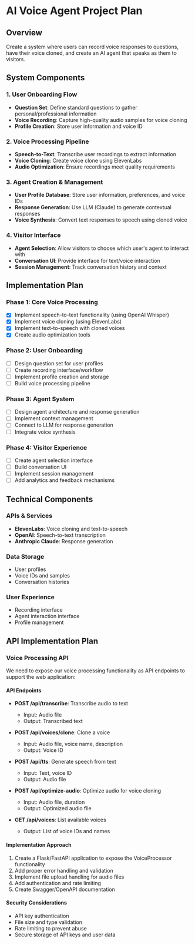 # AI Voice Agent Project Plan

## Overview
Create a system where users can record voice responses to questions, have their voice cloned, and create an AI agent that speaks as them to visitors.

## System Components

### 1. User Onboarding Flow
- **Question Set**: Define standard questions to gather personal/professional information
- **Voice Recording**: Capture high-quality audio samples for voice cloning
- **Profile Creation**: Store user information and voice ID

### 2. Voice Processing Pipeline
- **Speech-to-Text**: Transcribe user recordings to extract information
- **Voice Cloning**: Create voice clone using ElevenLabs
- **Audio Optimization**: Ensure recordings meet quality requirements

### 3. Agent Creation & Management
- **User Profile Database**: Store user information, preferences, and voice IDs
- **Response Generation**: Use LLM (Claude) to generate contextual responses
- **Voice Synthesis**: Convert text responses to speech using cloned voice

### 4. Visitor Interface
- **Agent Selection**: Allow visitors to choose which user's agent to interact with
- **Conversation UI**: Provide interface for text/voice interaction
- **Session Management**: Track conversation history and context

## Implementation Plan

### Phase 1: Core Voice Processing
- [x] Implement speech-to-text functionality (using OpenAI Whisper)
- [x] Implement voice cloning (using ElevenLabs)
- [x] Implement text-to-speech with cloned voices
- [x] Create audio optimization tools

### Phase 2: User Onboarding
- [ ] Design question set for user profiles
- [ ] Create recording interface/workflow
- [ ] Implement profile creation and storage
- [ ] Build voice processing pipeline

### Phase 3: Agent System
- [ ] Design agent architecture and response generation
- [ ] Implement context management
- [ ] Connect to LLM for response generation
- [ ] Integrate voice synthesis

### Phase 4: Visitor Experience
- [ ] Create agent selection interface
- [ ] Build conversation UI
- [ ] Implement session management
- [ ] Add analytics and feedback mechanisms

## Technical Components

### APIs & Services
- **ElevenLabs**: Voice cloning and text-to-speech
- **OpenAI**: Speech-to-text transcription
- **Anthropic Claude**: Response generation

### Data Storage
- User profiles
- Voice IDs and samples
- Conversation histories

### User Experience
- Recording interface
- Agent interaction interface
- Profile management

## API Implementation Plan

### Voice Processing API
We need to expose our voice processing functionality as API endpoints to support the web application:

#### API Endpoints
- **POST /api/transcribe**: Transcribe audio to text
  - Input: Audio file
  - Output: Transcribed text

- **POST /api/voices/clone**: Clone a voice
  - Input: Audio file, voice name, description
  - Output: Voice ID

- **POST /api/tts**: Generate speech from text
  - Input: Text, voice ID
  - Output: Audio file

- **POST /api/optimize-audio**: Optimize audio for voice cloning
  - Input: Audio file, duration
  - Output: Optimized audio file

- **GET /api/voices**: List available voices
  - Output: List of voice IDs and names

#### Implementation Approach
1. Create a Flask/FastAPI application to expose the VoiceProcessor functionality
2. Add proper error handling and validation
3. Implement file upload handling for audio files
4. Add authentication and rate limiting
5. Create Swagger/OpenAPI documentation

#### Security Considerations
- API key authentication
- File size and type validation
- Rate limiting to prevent abuse
- Secure storage of API keys and user data
